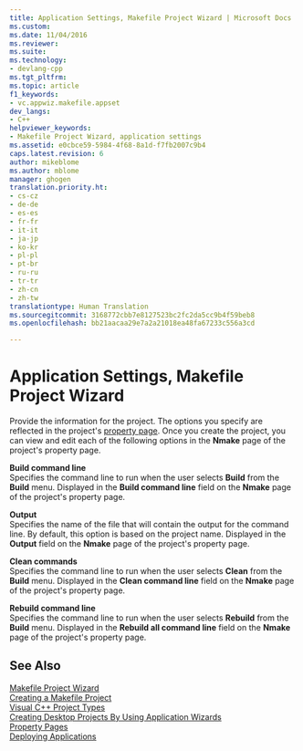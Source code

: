 ```yaml
---
title: Application Settings, Makefile Project Wizard | Microsoft Docs
ms.custom: 
ms.date: 11/04/2016
ms.reviewer: 
ms.suite: 
ms.technology:
- devlang-cpp
ms.tgt_pltfrm: 
ms.topic: article
f1_keywords:
- vc.appwiz.makefile.appset
dev_langs:
- C++
helpviewer_keywords:
- Makefile Project Wizard, application settings
ms.assetid: e0cbce59-5984-4f68-8a1d-f7fb2007c9b4
caps.latest.revision: 6
author: mikeblome
ms.author: mblome
manager: ghogen
translation.priority.ht:
- cs-cz
- de-de
- es-es
- fr-fr
- it-it
- ja-jp
- ko-kr
- pl-pl
- pt-br
- ru-ru
- tr-tr
- zh-cn
- zh-tw
translationtype: Human Translation
ms.sourcegitcommit: 3168772cbb7e8127523bc2fc2da5cc9b4f59beb8
ms.openlocfilehash: bb21aacaa29e7a2a21018ea48fa67233c556a3cd

---
```

# Application Settings, Makefile Project Wizard
Provide the information for the project. The options you specify are reflected in the project's [property page](../ide/working-with-project-properties.md). Once you create the project, you can view and edit each of the following options in the **Nmake** page of the project's property page.  
  
 **Build command line**  
 Specifies the command line to run when the user selects **Build** from the **Build** menu. Displayed in the **Build command line** field on the **Nmake** page of the project's property page.  
  
 **Output**  
 Specifies the name of the file that will contain the output for the command line. By default, this option is based on the project name. Displayed in the **Output** field on the **Nmake** page of the project's property page.  
  
 **Clean commands**  
 Specifies the command line to run when the user selects **Clean** from the **Build** menu. Displayed in the **Clean command line** field on the **Nmake** page of the project's property page.  
  
 **Rebuild command line**  
 Specifies the command line to run when the user selects **Rebuild** from the **Build** menu. Displayed in the **Rebuild all command line** field on the **Nmake** page of the project's property page.  
  
## See Also  
 [Makefile Project Wizard](../ide/makefile-project-wizard.md)   
 [Creating a Makefile Project](../ide/creating-a-makefile-project.md)   
 [Visual C++ Project Types](../ide/visual-cpp-project-types.md)   
 [Creating Desktop Projects By Using Application Wizards](../ide/creating-desktop-projects-by-using-application-wizards.md)   
 [Property Pages](../ide/property-pages-visual-cpp.md)   
 [Deploying Applications](http://msdn.microsoft.com/en-us/4ff8881d-0daf-47e7-bfe7-774c625031b4)


<!--HONumber=Jan17_HO1-->


